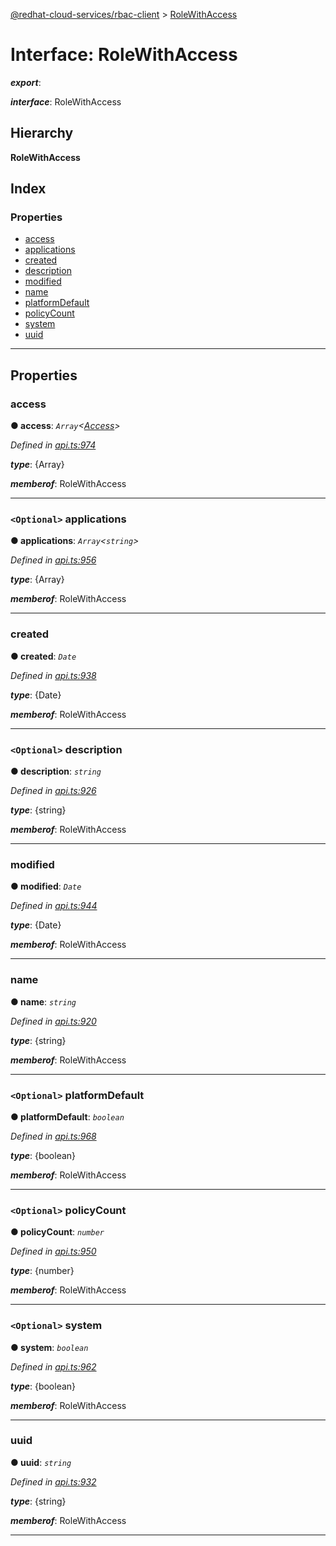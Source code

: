 [@redhat-cloud-services/rbac-client](../README.md) > [RoleWithAccess](../interfaces/rolewithaccess.md)

# Interface: RoleWithAccess

*__export__*: 

*__interface__*: RoleWithAccess

## Hierarchy

**RoleWithAccess**

## Index

### Properties

* [access](rolewithaccess.md#access)
* [applications](rolewithaccess.md#applications)
* [created](rolewithaccess.md#created)
* [description](rolewithaccess.md#description)
* [modified](rolewithaccess.md#modified)
* [name](rolewithaccess.md#name)
* [platformDefault](rolewithaccess.md#platformdefault)
* [policyCount](rolewithaccess.md#policycount)
* [system](rolewithaccess.md#system)
* [uuid](rolewithaccess.md#uuid)

---

## Properties

<a id="access"></a>

###  access

**● access**: *`Array`<[Access](access.md)>*

*Defined in [api.ts:974](https://github.com/RedHatInsights/javascript-clients/blob/master/packages/rbac/api.ts#L974)*

*__type__*: {Array}

*__memberof__*: RoleWithAccess

___
<a id="applications"></a>

### `<Optional>` applications

**● applications**: *`Array`<`string`>*

*Defined in [api.ts:956](https://github.com/RedHatInsights/javascript-clients/blob/master/packages/rbac/api.ts#L956)*

*__type__*: {Array}

*__memberof__*: RoleWithAccess

___
<a id="created"></a>

###  created

**● created**: *`Date`*

*Defined in [api.ts:938](https://github.com/RedHatInsights/javascript-clients/blob/master/packages/rbac/api.ts#L938)*

*__type__*: {Date}

*__memberof__*: RoleWithAccess

___
<a id="description"></a>

### `<Optional>` description

**● description**: *`string`*

*Defined in [api.ts:926](https://github.com/RedHatInsights/javascript-clients/blob/master/packages/rbac/api.ts#L926)*

*__type__*: {string}

*__memberof__*: RoleWithAccess

___
<a id="modified"></a>

###  modified

**● modified**: *`Date`*

*Defined in [api.ts:944](https://github.com/RedHatInsights/javascript-clients/blob/master/packages/rbac/api.ts#L944)*

*__type__*: {Date}

*__memberof__*: RoleWithAccess

___
<a id="name"></a>

###  name

**● name**: *`string`*

*Defined in [api.ts:920](https://github.com/RedHatInsights/javascript-clients/blob/master/packages/rbac/api.ts#L920)*

*__type__*: {string}

*__memberof__*: RoleWithAccess

___
<a id="platformdefault"></a>

### `<Optional>` platformDefault

**● platformDefault**: *`boolean`*

*Defined in [api.ts:968](https://github.com/RedHatInsights/javascript-clients/blob/master/packages/rbac/api.ts#L968)*

*__type__*: {boolean}

*__memberof__*: RoleWithAccess

___
<a id="policycount"></a>

### `<Optional>` policyCount

**● policyCount**: *`number`*

*Defined in [api.ts:950](https://github.com/RedHatInsights/javascript-clients/blob/master/packages/rbac/api.ts#L950)*

*__type__*: {number}

*__memberof__*: RoleWithAccess

___
<a id="system"></a>

### `<Optional>` system

**● system**: *`boolean`*

*Defined in [api.ts:962](https://github.com/RedHatInsights/javascript-clients/blob/master/packages/rbac/api.ts#L962)*

*__type__*: {boolean}

*__memberof__*: RoleWithAccess

___
<a id="uuid"></a>

###  uuid

**● uuid**: *`string`*

*Defined in [api.ts:932](https://github.com/RedHatInsights/javascript-clients/blob/master/packages/rbac/api.ts#L932)*

*__type__*: {string}

*__memberof__*: RoleWithAccess

___

